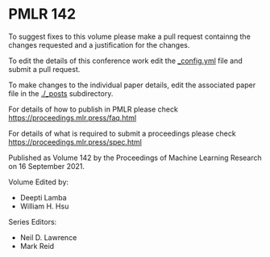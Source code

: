 # PMLR 142

To suggest fixes to this volume please make a pull request containng the changes requested and a justification for the changes.

To edit the details of this conference work edit the [_config.yml](./_config.yml) file and submit a pull request.

To make changes to the individual paper details, edit the associated paper file in the [./_posts](./_posts) subdirectory.

For details of how to publish in PMLR please check https://proceedings.mlr.press/faq.html

For details of what is required to submit a proceedings please check https://proceedings.mlr.press/spec.html



Published as Volume 142 by the Proceedings of Machine Learning Research on 16 September 2021.

Volume Edited by:
  * Deepti Lamba
  * William H. Hsu

Series Editors:
  * Neil D. Lawrence
  * Mark Reid

